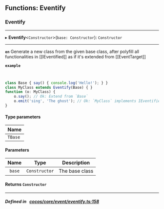 ## Functions: Eventify

### Eventify


___
▸ **Eventify**<`Constructor`\>(`base: Constructor`): `Constructor`
___


**`en`** Generate a new class from the given base class, after polyfill all functionalities in [[IEventified]] as if it's extended from [[EventTarget]]



**`example`**

```ts


class Base { say() { console.log('Hello!'); } }
class MyClass extends Eventify(Base) { }
function (o: MyClass) {
    o.say(); // Ok: Extend from `Base`
    o.emit('sing', 'The ghost'); // Ok: `MyClass` implements IEventified
}


```


#### Type parameters

| Name |
| :------ |
| `TBase` |

#### Parameters

| Name | Type | Description |
| :------: | :------: | :------: |
| `base` | `Constructor` | The base class  |

#### Returns `Constructor` 
___


##### Defined in &nbsp;   [cocos/core/event/eventify.ts:158](https://github.com/cocos-creator/engine/blob/c7bf6b8a9/cocos/core/event/eventify.ts#L158)&nbsp;
